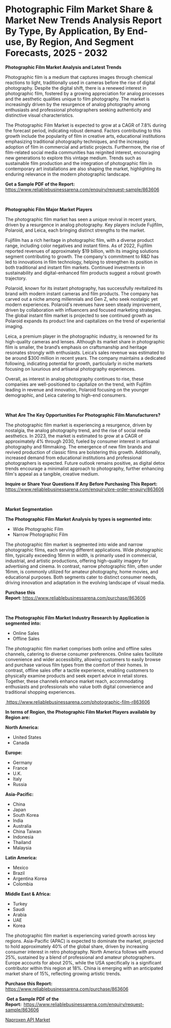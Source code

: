 <p><h1>Photographic Film Market Share & Market New Trends Analysis Report By Type, By Application, By End-use, By Region, And Segment Forecasts, 2025 - 2032</h1></p><p><strong>Photographic Film Market Analysis and Latest Trends</strong></p>
<p><p>Photographic film is a medium that captures images through chemical reactions to light, traditionally used in cameras before the rise of digital photography. Despite the digital shift, there is a renewed interest in photographic film, fostered by a growing appreciation for analog processes and the aesthetic qualities unique to film photography. The market is increasingly driven by the resurgence of analog photography among enthusiasts and professional photographers seeking authenticity and distinctive visual characteristics.</p><p>The Photographic Film Market is expected to grow at a CAGR of 7.8% during the forecast period, indicating robust demand. Factors contributing to this growth include the popularity of film in creative arts, educational institutions emphasizing traditional photography techniques, and the increasing adoption of film in commercial and artistic projects. Furthermore, the rise of film-related social media communities has reignited interest, encouraging new generations to explore this vintage medium. Trends such as sustainable film production and the integration of photographic film in contemporary art installations are also shaping the market, highlighting its enduring relevance in the modern photographic landscape.</p></p>
<p><strong>Get a Sample PDF of the Report:&nbsp;</strong> <a href="https://www.reliablebusinessarena.com/enquiry/request-sample/863606?utm_campaign=2476&utm_medium=2&utm_source=Github&utm_content=ia&utm_term=01042025&utm_id=photographic-film">https://www.reliablebusinessarena.com/enquiry/request-sample/863606</a></p>
<p>&nbsp;</p>
<p><strong>Photographic Film Major Market Players</strong></p>
<p><p>The photographic film market has seen a unique revival in recent years, driven by a resurgence in analog photography. Key players include Fujifilm, Polaroid, and Leica, each bringing distinct strengths to the market.</p><p>Fujifilm has a rich heritage in photographic film, with a diverse product range, including color negatives and instant films. As of 2022, Fujifilm reported revenues of approximately $19 billion, with its imaging solutions segment contributing to growth. The company's commitment to R&D has led to innovations in film technology, helping to strengthen its position in both traditional and instant film markets. Continued investments in sustainability and digital-enhanced film products suggest a robust growth trajectory.</p><p>Polaroid, known for its instant photography, has successfully revitalized its brand with modern instant cameras and film products. The company has carved out a niche among millennials and Gen Z, who seek nostalgic yet modern experiences. Polaroid's revenues have seen steady improvement, driven by collaboration with influencers and focused marketing strategies. The global instant film market is projected to see continued growth as Polaroid expands its product line and capitalizes on the trend of experiential imaging.</p><p>Leica, a premium player in the photographic industry, is renowned for its high-quality cameras and lenses. Although its market share in photographic film is smaller, the brand’s emphasis on craftsmanship and heritage resonates strongly with enthusiasts. Leica’s sales revenue was estimated to be around $300 million in recent years. The company maintains a dedicated following, indicating potential for growth, particularly in niche markets focusing on luxurious and artisanal photography experiences.</p><p>Overall, as interest in analog photography continues to rise, these companies are well-positioned to capitalize on the trend, with Fujifilm leading in revenue and innovation, Polaroid focusing on the younger demographic, and Leica catering to high-end consumers.</p></p>
<p>&nbsp;</p>
<p><strong>What Are The Key Opportunities For Photographic Film Manufacturers?</strong></p>
<p><p>The photographic film market is experiencing a resurgence, driven by nostalgia, the analog photography trend, and the rise of social media aesthetics. In 2023, the market is estimated to grow at a CAGR of approximately 4% through 2030, fueled by consumer interest in artisanal photography and filmmaking. The emergence of new film brands and revived production of classic films are bolstering this growth. Additionally, increased demand from educational institutions and professional photographers is expected. Future outlook remains positive, as digital detox trends encourage a minimalist approach to photography, further enhancing film's appeal as a tangible, creative medium.</p></p>
<p><strong>Inquire or Share Your Questions If Any Before Purchasing This Report:</strong> <a href="https://www.reliablebusinessarena.com/enquiry/pre-order-enquiry/863606?utm_campaign=2476&utm_medium=2&utm_source=Github&utm_content=ia&utm_term=01042025&utm_id=photographic-film">https://www.reliablebusinessarena.com/enquiry/pre-order-enquiry/863606</a></p>
<p>&nbsp;</p>
<p><strong>Market Segmentation</strong></p>
<p><strong>The Photographic Film Market Analysis by types is segmented into:</strong></p>
<p><ul><li>Wide Photographic Film</li><li>Narrow Photographic Film</li></ul></p>
<p><p>The photographic film market is segmented into wide and narrow photographic films, each serving different applications. Wide photographic film, typically exceeding 16mm in width, is primarily used in commercial, industrial, and artistic productions, offering high-quality imagery for advertising and cinema. In contrast, narrow photographic film, often under 16mm, is commonly utilized for amateur photography, home movies, and educational purposes. Both segments cater to distinct consumer needs, driving innovation and adaptation in the evolving landscape of visual media.</p></p>
<p><strong>Purchase this Report:&nbsp;</strong><a href="https://www.reliablebusinessarena.com/purchase/863606?utm_campaign=2476&utm_medium=2&utm_source=Github&utm_content=ia&utm_term=01042025&utm_id=photographic-film">https://www.reliablebusinessarena.com/purchase/863606</a></p>
<p>&nbsp;</p>
<p><strong>The Photographic Film Market Industry Research by Application is segmented into:</strong></p>
<p><ul><li>Online Sales</li><li>Offline Sales</li></ul></p>
<p><p>The photographic film market comprises both online and offline sales channels, catering to diverse consumer preferences. Online sales facilitate convenience and wider accessibility, allowing customers to easily browse and purchase various film types from the comfort of their homes. In contrast, offline sales offer a tactile experience, enabling customers to physically examine products and seek expert advice in retail stores. Together, these channels enhance market reach, accommodating enthusiasts and professionals who value both digital convenience and traditional shopping experiences.</p></p>
<p><a href="https://www.reliablebusinessarena.com/photographic-film-r863606?utm_campaign=2476&utm_medium=2&utm_source=Github&utm_content=ia&utm_term=01042025&utm_id=photographic-film">&nbsp;https://www.reliablebusinessarena.com/photographic-film-r863606</a></p>
<p><strong>In terms of Region, the Photographic Film Market Players available by Region are:</strong></p>
<p>
    <p> <strong> North America: </strong>
        <ul>
            <li>United States</li>
            <li>Canada</li>
        </ul>
        </p> 
    <p> <strong> Europe: </strong>
        <ul>
            <li>Germany</li>
            <li>France</li>
            <li>U.K.</li>
            <li>Italy</li>
            <li>Russia</li>
        </ul>
        </p> 
    <p> <strong> Asia-Pacific: </strong>
        <ul>
            <li>China</li>
            <li>Japan</li>
            <li>South Korea</li>
            <li>India</li>
            <li>Australia</li>
            <li>China Taiwan</li>
            <li>Indonesia</li>
            <li>Thailand</li>
            <li>Malaysia</li>
        </ul>
        </p> 
    <p> <strong> Latin America: </strong>
        <ul>
            <li>Mexico</li>
            <li>Brazil</li>
            <li>Argentina Korea</li>
            <li>Colombia</li>
        </ul>
        </p> 
    <p> <strong> Middle East & Africa: </strong>
        <ul>
            <li>Turkey</li>
            <li>Saudi</li>
            <li>Arabia</li>
            <li>UAE</li>
            <li>Korea</li>
        </ul>
    </p>
    </p>
<p><p>The photographic film market is experiencing varied growth across key regions. Asia-Pacific (APAC) is expected to dominate the market, projected to hold approximately 40% of the global share, driven by increasing consumer interest in retro photography. North America follows with around 25%, sustained by a blend of professional and amateur photographers. Europe accounts for about 20%, while the USA specifically is a significant contributor within this region at 18%. China is emerging with an anticipated market share of 15%, reflecting growing artistic trends.</p></p>
<p><strong>Purchase this Report: </strong><a href="https://www.reliablebusinessarena.com/purchase/863606?utm_campaign=2476&utm_medium=2&utm_source=Github&utm_content=ia&utm_term=01042025&utm_id=photographic-film">https://www.reliablebusinessarena.com/purchase/863606</a></p>
<p>&nbsp;<strong>Get a Sample PDF of the Report:&nbsp;&nbsp;</strong><a href="https://www.reliablebusinessarena.com/enquiry/request-sample/863606?utm_campaign=2476&utm_medium=2&utm_source=Github&utm_content=ia&utm_term=01042025&utm_id=photographic-film">https://www.reliablebusinessarena.com/enquiry/request-sample/863606</a></p>
<p><strong></strong></p>
<p><p><a href="https://github.com/bensemilia864/Market-Research-Report-List-1/blob/main/naproxen-api-market.md?utm_campaign=2476&utm_medium=2&utm_source=Github&utm_content=ia&utm_term=01042025&utm_id=photographic-film">Naproxen API Market</a></p></p>